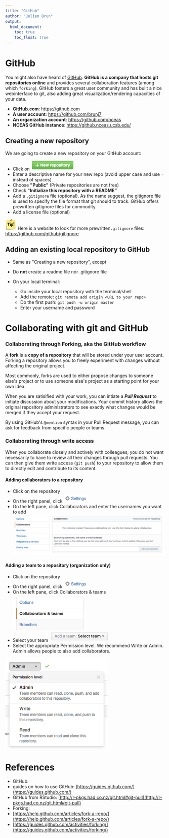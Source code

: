 ```yaml
---
title: "GitHub"
author: "Julien Brun"
output: 
  html_document:
    toc: true
    toc_float: true
---
```


# GitHub
	
You might also have heard of [GitHub](https://github.com). **GitHub is a company that hosts git repositories online** and provides several collaboration features (among which `forking`). GitHub fosters a great user community and has built a nice webinterface to git, also adding great visualization/rendering capacities of your data.

* **GitHub.com**: <https://github.com>
* **A user account**: <https://github.com/brunj7>
* **An organization account**: <https://github.com/nceas>
* **NCEAS GitHub instance**: <https://github.nceas.ucsb.edu/> 

## Creating a new repository

We are going to create a new repository on your GitHub account:

* Click on ![image alt text](images/image_10.png)
* Enter a descriptive name for your new repo (avoid upper case and use `-` instead of spaces)
* Choose **"Public"** (Private repositories are not free)
* Check **"Initialize this repository with a README”**
* Add a `.gitignore` file (optional). As the name suggest, the gitignore file is used to specify the file format that git should to track. GitHub offers prewritten gitignore files for commodity
* Add a license file (optional)

<img style="align: left;width: 35px;" src=images/tip.png /> Here is a website to look for more prewritten`.gitignore` files: <https://github.com/github/gitignore>


## Adding an existing local repository to GitHub

* Same as "Creating a new repository", except
* Do **not** create a readme file nor .gitignore file
* On your local terminal:

    * Go inside your local repository with the terminal/shell
    * Add the remote: `git remote add origin <URL to your repo>`
    * Do the first push: `git push -u origin master`
    * Enter your username and password




# Collaborating with git and GitHub

### Collaborating through Forking, aka the GitHub workflow

A **fork** is a **copy of a repository** that will be stored under your user account. Forking a repository allows you to freely experiment with changes without affecting the original project.

Most commonly, forks are used to either propose changes to someone else's project or to use someone else's project as a starting point for your own idea.

When you are satisified with your work, you can intiate a ***Pull Request*** to initiate discussion about your modifications. Your commit history allows the original repository administrators to see exactly what changes would be merged if they accept your request.  

By using GitHub's `@mention` syntax in your Pull Request message, you can ask for feedback from specific people or teams.

### Collaborating through write access

When you collaborate closely and actively with colleagues, you do not want necessarily to have to review all their changes through pull requests. You can then give them write access (`git push`) to your repository to allow them to directly edit and contribute to its content.

#### Adding collaborators to a repository 

* Click on the repository
* On the right panel, click ![image alt text](images/image_11.png)
* On the left pane, click Collaborators and enter the usernames you want to add![collaborators](images/github_collaborators.png) 

#### Adding a team to a repository (organization only)

* Click on the repository
* On the right panel, click ![image alt text](images/image_11.png)
* On the left pane, click Collaborators & teams ![image alt text](images/image_12.png)
* Select your team ![image alt text](images/image_13.png)
* Select the appropriate Permission level. We recommend Write or Admin. Admin allows people to also add collaborators. 

![image alt text](images/image_14.png)


# References

- GitHub:
 - guides on how to use GitHub: [https://guides.github.com/](https://guides.github.com/)
 - GitHub from RStudio: [http://r-pkgs.had.co.nz/git.html#git-pull](http://r-pkgs.had.co.nz/git.html#git-pull)
- Forking:
 - [https://help.github.com/articles/fork-a-repo/](https://help.github.com/articles/fork-a-repo/)
 - [https://guides.github.com/activities/forking/](https://guides.github.com/activities/forking/)